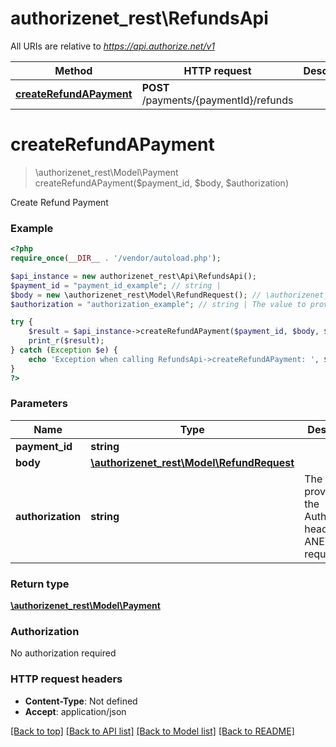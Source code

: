 # authorizenet_rest\RefundsApi

All URIs are relative to *https://api.authorize.net/v1*

Method | HTTP request | Description
------------- | ------------- | -------------
[**createRefundAPayment**](RefundsApi.md#createRefundAPayment) | **POST** /payments/{paymentId}/refunds | 


# **createRefundAPayment**
> \authorizenet_rest\Model\Payment createRefundAPayment($payment_id, $body, $authorization)



Create Refund Payment

### Example
```php
<?php
require_once(__DIR__ . '/vendor/autoload.php');

$api_instance = new authorizenet_rest\Api\RefundsApi();
$payment_id = "payment_id_example"; // string | 
$body = new \authorizenet_rest\Model\RefundRequest(); // \authorizenet_rest\Model\RefundRequest | 
$authorization = "authorization_example"; // string | The value to provide in the Authorization header of ANET API request

try {
    $result = $api_instance->createRefundAPayment($payment_id, $body, $authorization);
    print_r($result);
} catch (Exception $e) {
    echo 'Exception when calling RefundsApi->createRefundAPayment: ', $e->getMessage(), PHP_EOL;
}
?>
```

### Parameters

Name | Type | Description  | Notes
------------- | ------------- | ------------- | -------------
 **payment_id** | **string**|  |
 **body** | [**\authorizenet_rest\Model\RefundRequest**](../Model/RefundRequest.md)|  |
 **authorization** | **string**| The value to provide in the Authorization header of ANET API request | [optional]

### Return type

[**\authorizenet_rest\Model\Payment**](../Model/Payment.md)

### Authorization

No authorization required

### HTTP request headers

 - **Content-Type**: Not defined
 - **Accept**: application/json

[[Back to top]](#) [[Back to API list]](../../README.md#documentation-for-api-endpoints) [[Back to Model list]](../../README.md#documentation-for-models) [[Back to README]](../../README.md)

